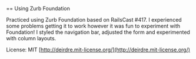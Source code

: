 == Using Zurb Foundation

Practiced using Zurb Foundation based on RailsCast #417. I experienced some problems getting it
to work however it was fun to experiment with Foundation! I styled the navigation bar,
adjusted the form and experimented with column layouts.

License: MIT [http://deirdre.mit-license.org/](http://deirdre.mit-license.org/)
